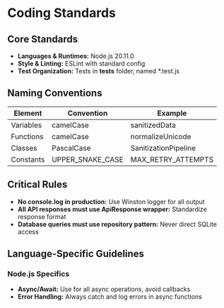 # Coding Standards

## Core Standards

- **Languages & Runtimes:** Node.js 20.11.0
- **Style & Linting:** ESLint with standard config
- **Test Organization:** Tests in **tests** folder, named \*.test.js

## Naming Conventions

| Element   | Convention       | Example              |
| --------- | ---------------- | -------------------- |
| Variables | camelCase        | sanitizedData        |
| Functions | camelCase        | normalizeUnicode     |
| Classes   | PascalCase       | SanitizationPipeline |
| Constants | UPPER_SNAKE_CASE | MAX_RETRY_ATTEMPTS   |

## Critical Rules

- **No console.log in production:** Use Winston logger for all output
- **All API responses must use ApiResponse wrapper:** Standardize response format
- **Database queries must use repository pattern:** Never direct SQLite access

## Language-Specific Guidelines

### Node.js Specifics

- **Async/Await:** Use for all async operations, avoid callbacks
- **Error Handling:** Always catch and log errors in async functions
